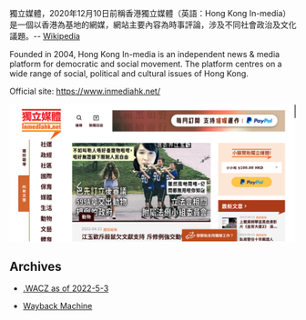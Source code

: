 
>
獨立媒體，2020年12月10日前稱香港獨立媒體（英語：Hong Kong In-media）是一個以香港為基地的網媒，網站主要內容為時事評論，涉及不同社會政治及文化議題。-- [Wikipedia](https://zh.wikipedia.org/wiki/%E7%8D%A8%E7%AB%8B%E5%AA%92%E9%AB%94_inmediahk.net)

Founded in 2004, Hong Kong In-media is an independent news & media platform for democratic and social movement. The platform centres on a wide range of social, political and cultural issues of Hong Kong.

Official site: https://www.inmediahk.net/

![Inmedia HK Frontpage](./assets/frontpage_inmedia.png)



## Archives 

- [.WACZ as of 2022-5-3](https://bafybeighmfirp4em5q25z7uselszxz2573ipxchwsdwvdkl7ldnsubwy54.ipfs.dweb.link/fixtures/inmediahk-05_03_2022.wacz)

- [Wayback Machine](https://web.archive.org/web/*/https://www.inmediahk.net/)

